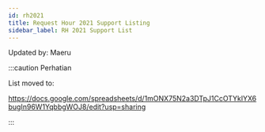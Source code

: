```yaml
---
id: rh2021
title: Request Hour 2021 Support Listing
sidebar_label: RH 2021 Support List
---
```


Updated by: Maeru

:::caution Perhatian

List moved to: 

https://docs.google.com/spreadsheets/d/1mONX75N2a3DTpJ1CcOTYklYX6bugIn96W1YqbbgWOJ8/edit?usp=sharing

:::